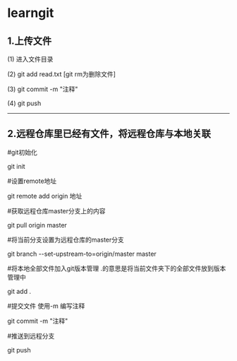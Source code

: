 # learngit

## 1.上传文件
(1) 进入文件目录

(2) git add read.txt [git rm为删除文件]

(3) git commit -m "注释"

(4) git push

***
## 2.远程仓库里已经有文件，将远程仓库与本地关联

#git初始化

git init

#设置remote地址

git remote add  origin 地址

#获取远程仓库master分支上的内容

git pull origin master

#将当前分支设置为远程仓库的master分支

git branch --set-upstream-to=origin/master master

#将本地全部文件加入git版本管理 .的意思是将当前文件夹下的全部文件放到版本管理中

git add .

#提交文件 使用-m 编写注释

git commit -m "注释"

#推送到远程分支

git push



